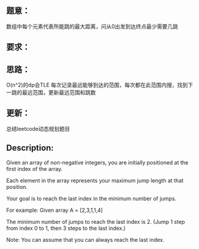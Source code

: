 ## 题意：
数组中每个元素代表所能跳的最大距离，问从0出发到达终点最少需要几跳

## 要求：


## 思路：
O(n^2)的dp会TLE
每次记录最远能够到达的范围，每次都在此范围内搜，找到下一跳的最远范围，更新最远范围和跳数

## 更新：
总结leetcode动态规划题目

## Description:
Given an array of non-negative integers, you are initially positioned at the first index of the array.

Each element in the array represents your maximum jump length at that position.

Your goal is to reach the last index in the minimum number of jumps.

For example:
Given array A = [2,3,1,1,4]

The minimum number of jumps to reach the last index is 2. (Jump 1 step from index 0 to 1, then 3 steps to the last index.)

Note:
You can assume that you can always reach the last index.

